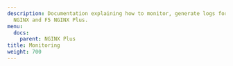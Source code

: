 ```yaml
---
description: Documentation explaining how to monitor, generate logs for, and debug
  NGINX and F5 NGINX Plus.
menu:
  docs:
    parent: NGINX Plus
title: Monitoring
weight: 700
---
```

